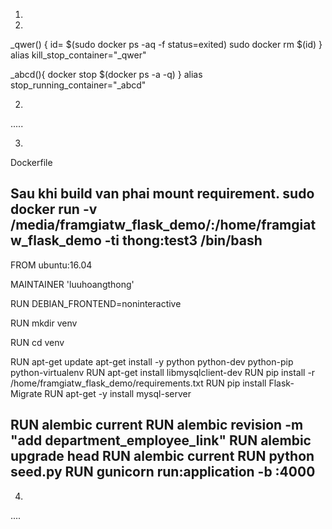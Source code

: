 1.

1.
_qwer() {
   id= $(sudo docker ps -aq -f status=exited)
   sudo docker rm $(id)
}
alias kill_stop_container="_qwer"



_abcd(){
	docker stop $(docker ps -a -q)
}
alias stop_running_container="_abcd"



2.

.....


3.






Dockerfile


Sau khi build van phai mount requirement.
sudo docker run -v /media/framgiatw_flask_demo/:/home/framgiatw_flask_demo -ti thong:test3 /bin/bash
--------------------------------------------

FROM ubuntu:16.04

MAINTAINER 'luuhoangthong'

RUN DEBIAN_FRONTEND=noninteractive

RUN mkdir venv

RUN cd venv

RUN apt-get update
  apt-get install -y python python-dev python-pip python-virtualenv
RUN apt-get install libmysqlclient-dev
RUN pip install -r /home/framgiatw_flask_demo/requirements.txt
RUN pip install Flask-Migrate
RUN apt-get -y install mysql-server


RUN alembic current
RUN alembic revision -m "add department_employee_link"
RUN alembic upgrade head
RUN alembic current
RUN python seed.py
RUN gunicorn run:application -b :4000
-----------------------------------------------


4.


....